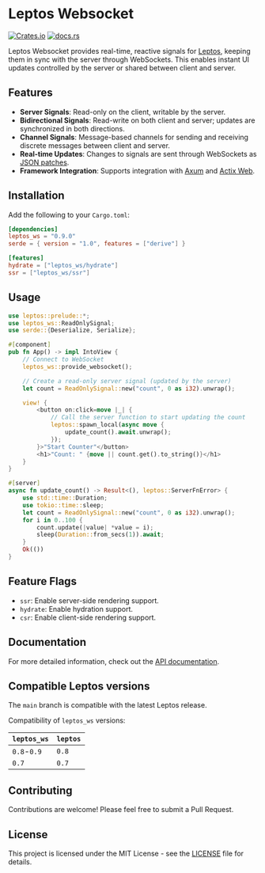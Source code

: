 # Leptos Websocket

[![Crates.io](https://img.shields.io/crates/v/leptos_ws.svg)](https://crates.io/crates/leptos_ws)
[![docs.rs](https://docs.rs/leptos_ws/badge.svg)](https://docs.rs/leptos_ws/)

Leptos Websocket provides real-time, reactive signals for [Leptos](https://github.com/leptos-rs/leptos), keeping them in sync with the server through WebSockets. This enables instant UI updates controlled by the server or shared between client and server.

## Features

- **Server Signals**: Read-only on the client, writable by the server.
- **Bidirectional Signals**: Read-write on both client and server; updates are synchronized in both directions.
- **Channel Signals**: Message-based channels for sending and receiving discrete messages between client and server.
- **Real-time Updates**: Changes to signals are sent through WebSockets as [JSON patches](https://docs.rs/json-patch/latest/json_patch/struct.Patch.html).
- **Framework Integration**: Supports integration with [Axum](https://github.com/tokio-rs/axum) and [Actix Web](https://github.com/actix/actix-web).

## Installation

Add the following to your `Cargo.toml`:

```toml
[dependencies]
leptos_ws = "0.9.0"
serde = { version = "1.0", features = ["derive"] }

[features]
hydrate = ["leptos_ws/hydrate"]
ssr = ["leptos_ws/ssr"]
```

## Usage

```rust
use leptos::prelude::*;
use leptos_ws::ReadOnlySignal;
use serde::{Deserialize, Serialize};

#[component]
pub fn App() -> impl IntoView {
    // Connect to WebSocket
    leptos_ws::provide_websocket();

    // Create a read-only server signal (updated by the server)
    let count = ReadOnlySignal::new("count", 0 as i32).unwrap();

    view! {
        <button on:click=move |_| {
            // Call the server function to start updating the count
            leptos::spawn_local(async move {
                update_count().await.unwrap();
            });
        }>"Start Counter"</button>
        <h1>"Count: " {move || count.get().to_string()}</h1>
    }
}

#[server]
async fn update_count() -> Result<(), leptos::ServerFnError> {
    use std::time::Duration;
    use tokio::time::sleep;
    let count = ReadOnlySignal::new("count", 0 as i32).unwrap();
    for i in 0..100 {
        count.update(|value| *value = i);
        sleep(Duration::from_secs(1)).await;
    }
    Ok(())
}
```

## Feature Flags

- `ssr`: Enable server-side rendering support.
- `hydrate`: Enable hydration support.
- `csr`: Enable client-side rendering support.

## Documentation

For more detailed information, check out the [API documentation](https://docs.rs/leptos_ws/).

## Compatible Leptos versions

The `main` branch is compatible with the latest Leptos release.

Compatibility of `leptos_ws` versions:

| `leptos_ws` | `leptos` |
| :--         | :--      |
| `0.8`-`0.9` | `0.8`    |
| `0.7`       | `0.7`    |

## Contributing

Contributions are welcome! Please feel free to submit a Pull Request.

## License

This project is licensed under the MIT License - see the [LICENSE](./LICENSE) file for details.
